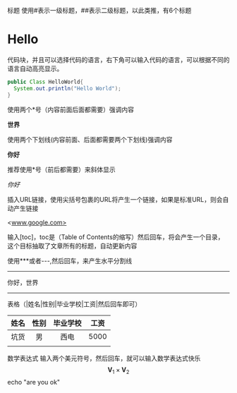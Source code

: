 标题  使用#表示一级标题，##表示二级标题，以此类推，有6个标题

# Hello

代码块，并且可以选择代码的语言，右下角可以输入代码的语言，可以根据不同的语言自动高亮显示。

~~~java
public Class HelloWorld{
  System.out.println("Hello World");
}
~~~

使用两个*号（内容前面后面都需要）强调内容

**世界**

使用两个下划线(内容前面、后面都需要两个下划线)强调内容

__你好__

推荐使用*号（前后都需要）来斜体显示

*你好*

插入URL链接，使用尖括号包裹的URL将产生一个链接，如果是标准URL，则会自动产生链接

<www.google.com>

输入[toc]，toc是（Table of Contents的缩写）然后回车，将会产生一个目录，这个目标抽取了文章所有的标题，自动更新内容

使用***或者---,然后回车，来产生水平分割线

***

你好，世界

---

表格（|姓名|性别|毕业学校|工资|然后回车即可）

|  姓名  |  性别  | 毕业学校 |  工资  |
| :--: | :--: | :--: | :--: |
|  坑货  |  男   |  西电  | 5000 |
|      |      |      |      |

数学表达式  输入两个美元符号，然后回车，就可以输入数学表达式快乐
$$
\mathbf{V}_1  \times  \mathbf{V}_2
$$
echo "are you ok"



